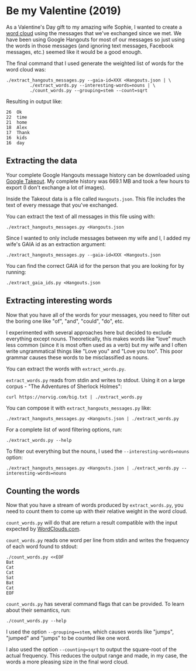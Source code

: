 # Be my Valentine (2019)

As a Valentine's Day gift to my amazing wife Sophie, I wanted to create a
[word cloud](https://www.wordclouds.com/) using the messages that we've
exchanged since we met. We have
been using Google Hangouts for most of our messages so just using the words
in those messages (and ignoring text messages, Facebook messages, etc.)
seemed like it would be a good enough.

The final command that I used generate the weighted list of words for the
word cloud was:

```commandline
./extract_hangouts_messages.py --gaia-id=XXX <Hangouts.json | \
         ./extract_words.py --interesting-words=nouns | \
         ./count_words.py --grouping=stem --count=sqrt
```

Resulting in output like:
```commandline
26	Ok
22	time
21	home
18	Alex
17	Thank
16	kids
16	day
```

## Extracting the data

Your complete Google Hangouts message history can be downloaded using
[Google Takeout](https://takeout.google.com/). My complete history was
669.1 MB and took a few hours to export (I don't exchange a lot of images).

Inside the Takeout data is a file called `Hangouts.json`. This file
includes the text of every message that you've exchanged.

You can extract the text of all messages in this file using with:
```commandline
./extract_hangouts_messages.py <Hangouts.json
``` 

Since I wanted to only include messages between my wife and I, I added my
wife's GAIA id as an extraction argument:

```commandline
./extract_hangouts_messages.py --gaia-id=XXX <Hangouts.json
``` 

You can find the correct GAIA id for the person that you are looking for by
running:

```commandline
./extract_gaia_ids.py <Hangouts.json
```

## Extracting interesting words

Now that you have all of the words for your messages, you need to filter out
the boring one like "of", "and", "could", "do", etc.

I experimented with several approaches here but decided to exclude
everything except nouns. Theoretically, this makes words like "love" much
less common (since it is most often used as a verb) but my wife and I often
write ungrammatical things like "Love you" and "Love you too". This poor
grammar causes these words to be misclassified as nouns.

You can extract the words with `extract_words.py`.

`extract_words.py` reads from stdin and writes to stdout. Using it on a
large corpus - "The Adventures of Sherlock Holmes":

```commandline
curl https://norvig.com/big.txt | ./extract_words.py
``` 

You can compose it with `extract_hangouts_messages.py` like:

```commandline
./extract_hangouts_messages.py <Hangouts.json | ./extract_words.py
```

For a complete list of word filtering options, run:

```commandline
./extract_words.py --help
```

To filter out everything but the nouns, I used the `--interesting-words=nouns`
option:

```commandline
./extract_hangouts_messages.py <Hangouts.json | ./extract_words.py --interesting-words=nouns
```


## Counting the words

Now that you have a stream of words produced by `extract_words.py`, you need
to count them to come up with their relative weight in the word cloud.

`count_words.py` will do that are return a result compatible with the input
expected by [WordClouds.com](https://www.wordclouds.com/).

`count_words.py` reads one word per line from stdin and writes the frequency of
each word found to stdout:

```commandline
./count_words.py <<EOF
Bat
Cat
Cat
Sat
Bat
Cat
EOF
```

`count_words.py` has several command flags that can be provided. To learn
about their semantics, run:

```commandline
./count_words.py --help
```

I used the option `--grouping==stem`, which causes words like "jumps",
"jumped" and "jumps" to be counted like one word.

I also used the option `--counting=sqrt` to output the square-root of the 
actual frequency. This reduces the output range and made, in my case, the
words a more pleasing size in the final word cloud.
